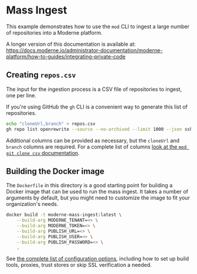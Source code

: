 # Mass Ingest

This example demonstrates how to use the `mod` CLI to ingest a large number of repositories into a Moderne platform.

A longer version of this documentation is available at:
https://docs.moderne.io/administrator-documentation/moderne-platform/how-to-guides/integrating-private-code

## Creating `repos.csv`

The input for the ingestion process is a CSV file of repositories to ingest, one per line.

If you're using GitHub the `gh` CLI is a convenient way to generate this list of repositories.
```bash
echo "cloneUrl,branch" > repos.csv
gh repo list openrewrite --source --no-archived --limit 1000 --json sshUrl,defaultBranchRef --template "{{range .}}{{.sshUrl}},{{.defaultBranchRef.name}}{{\"\n\"}}{{end}}" >> repos.csv
```

Additional columns can be provided as necessary, but the `cloneUrl` and `branch` columns are required.
For a complete list of columns [look at the `mod git clone csv` documentation](https://docs.moderne.io/user-documentation/moderne-cli/cli-reference#mod-git-clone-csv).

## Building the Docker image

The `Dockerfile` in this directory is a good starting point for building a Docker image that can be used to run the mass ingest.
It takes a number of arguments by default, but you might need to customize the image to fit your organization's needs.

```bash
docker build -t moderne-mass-ingest:latest \
    --build-arg MODERNE_TENANT=<> \
    --build-arg MODERNE_TOKEN=<> \
    --build-arg PUBLISH_URL=<> \
    --build-arg PUBLISH_USER=<> \
    --build-arg PUBLISH_PASSWORD=<> \
    .
```

See [the complete list of configuration options](https://docs.moderne.io/user-documentation/moderne-cli/cli-reference),
including how to set up build tools, proxies, trust stores or skip SSL verification a needed.
